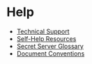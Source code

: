 [title]: # (Help)
[tags]: # (Help)
[priority]: # (200)

# Help

* [Technical Support](technical-support/index.md)
* [Self-Help Resources](self-help-resources/index.md)
* [Secret Server Glossary](secret-server-glossary/index.md)
* [Document Conventions](document-conventions/index.md)
